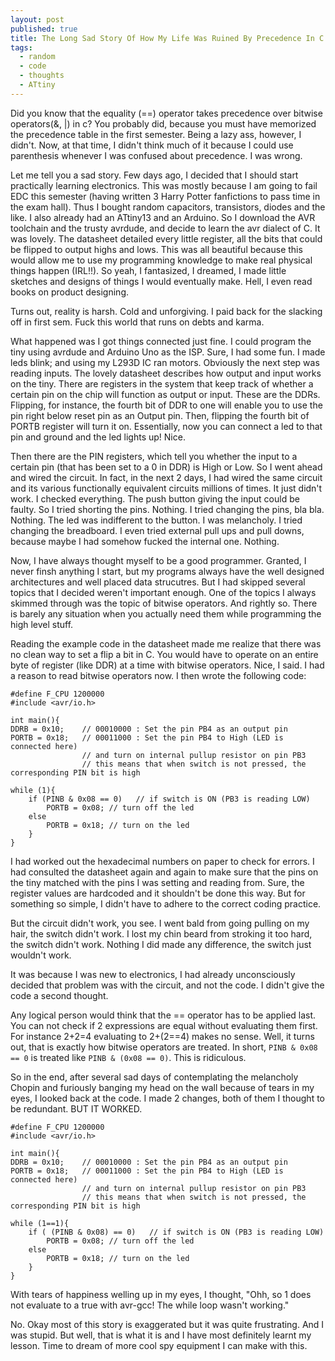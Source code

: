 ```yaml
---
layout: post
published: true
title: The Long Sad Story Of How My Life Was Ruined By Precedence In C
tags:
  - random
  - code
  - thoughts
  - ATtiny
---
```

Did you know that the equality (==) operator takes precedence over bitwise operators(&, \|) in c? You probably did, because you must have memorized the precedence table in the first semester. Being a lazy ass, however, I didn't. Now, at that time, I didn't think much of it because I could use parenthesis whenever I was confused about precedence. I was wrong.

Let me tell you a sad story. Few days ago, I decided that I should start practically learning electronics. This was mostly because I am going to fail EDC this semester (having written 3 Harry Potter fanfictions to pass time in the exam hall). Thus I bought random capacitors, transistors, diodes and the like. I also already had an ATtiny13 and an Arduino. So I download the AVR toolchain and the trusty avrdude, and decide to learn the avr dialect of C. It was lovely. The datasheet detailed every little register, all the bits that could be flipped to output highs and lows. This was all beautiful because this would allow me to use my programming knowledge to make real physical things happen (IRL!!). So yeah, I fantasized, I dreamed, I made little sketches and designs of things I would eventually make. Hell, I even read books on product designing.

Turns out, reality is harsh. Cold and unforgiving. I paid back for the slacking off in first sem. Fuck this world that runs on debts and karma.

What happened was I got things connected just fine. I could program the tiny using avrdude and Arduino Uno as the ISP. Sure, I had some fun. I made leds blink; and using my L293D IC ran motors. Obviously the next step was reading inputs. The lovely datasheet describes how output and input works on the tiny. There are registers in the system that keep track of whether a certain pin on the chip will function as output or input. These are the DDRs. Flipping, for instance, the fourth bit of DDR to one will enable you to use the pin right below reset pin as an Output pin. Then, flipping the fourth bit of PORTB register will turn it on. Essentially, now you can connect a led to that pin and ground and the led lights up! Nice.

Then there are the PIN registers, which tell you whether the input to a certain pin (that has been set to a 0 in DDR) is High or Low. So I went ahead and wired the circuit. In fact, in the next 2 days, I had wired the same circuit and its various functionally equivalent circuits millions of times. It just didn't work. I checked everything. The push button giving the input could be faulty. So I tried shorting the pins. Nothing. I tried changing the pins, bla bla. Nothing. The led was indifferent to the button. I was melancholy. I tried changing the breadboard. I even tried external pull ups and pull downs, because maybe I had somehow fucked the internal one. Nothing.

Now, I have always thought myself to be a good programmer. Granted, I never finsh anything I start, but my programs always have the well designed architectures and well placed data strucutres. But I had skipped several topics that I decided weren't important enough. One of the topics I always skimmed through was the topic of bitwise operators. And rightly so. There is barely any situation when you actually need them while programming the high level stuff.

Reading the example code in the datasheet made me realize that there was no clean way to set a flip a bit in C. You would have to operate on an entire byte of register (like DDR) at a time with bitwise operators. Nice, I said. I had a reason to read bitwise operators now. I then wrote the following code:

	#define F_CPU 1200000
    #include <avr/io.h>
    
    int main(){
    DDRB = 0x10;    // 00010000 : Set the pin PB4 as an output pin
    PORTB = 0x18;   // 00011000 : Set the pin PB4 to High (LED is connected here)
    				// and turn on internal pullup resistor on pin PB3
                    // this means that when switch is not pressed, the corresponding PIN bit is high

    while (1){
    	if (PINB & 0x08 == 0)   // if switch is ON (PB3 is reading LOW)
        	PORTB = 0x08; // turn off the led
        else
        	PORTB = 0x18; // turn on the led
        }
    }

I had worked out the hexadecimal numbers on paper to check for errors. I had consulted the datasheet again and again to make sure that the pins on the tiny matched with the pins I was setting and reading from. Sure, the register values are hardcoded and it shouldn't be done this way. But for something so simple, I didn't have to adhere to the correct coding practice.

But the circuit didn't work, you see. I went bald from going pulling on my hair, the switch didn't work. I lost my chin beard from stroking it too hard, the switch didn't work. Nothing I did made any difference, the switch just wouldn't work.

It was because I was new to electronics, I had already unconsciously decided that problem was with the circuit, and not the code. I didn't give the code a second thought.

Any logical person would think that the == operator has to be applied last. You can not check if 2 expressions are equal without evaluating them first. For instance 2+2=4 evaluating to 2+(2==4) makes no sense. Well, it turns out, that is exactly how bitwise operators are treated. In short, `PINB & 0x08 == 0` is treated like `PINB & (0x08 == 0)`. This is ridiculous.

So in the end, after several sad days of contemplating the melancholy Chopin and furiously banging my head on the  wall because of tears in my eyes, I looked back at the code. I made 2 changes, both of them I thought to be redundant. BUT IT WORKED.

	#define F_CPU 1200000
    #include <avr/io.h>
    
    int main(){
    DDRB = 0x10;    // 00010000 : Set the pin PB4 as an output pin
    PORTB = 0x18;   // 00011000 : Set the pin PB4 to High (LED is connected here)
    				// and turn on internal pullup resistor on pin PB3
                    // this means that when switch is not pressed, the corresponding PIN bit is high

    while (1==1){
    	if ( (PINB & 0x08) == 0)   // if switch is ON (PB3 is reading LOW)
        	PORTB = 0x08; // turn off the led
        else
        	PORTB = 0x18; // turn on the led
        }
    }
    
With tears of happiness welling up in my eyes, I thought, "Ohh, so 1 does not evaluate to a true with avr-gcc! The while loop wasn't working."

No. Okay most of this story is exaggerated but it was quite frustrating. And I was stupid. But well, that is what it is and I have most definitely learnt my lesson. Time to dream of more cool spy equipment I can make with this.
